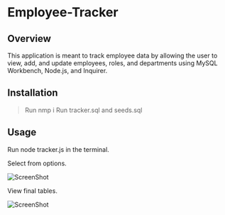 # Employee-Tracker

## Overview ##

This application is meant to track employee data by allowing the user to view, add, and update employees, roles, and departments using MySQL Workbench, Node.js, and Inquirer. 

## Installation ##

> Run nmp i 
> Run tracker.sql and seeds.sql
 ## Usage ##
 
 Run node tracker.js in the terminal.
 
 Select from options.
 
 ![ScreenShot](https://raw.github.com/tajah93/employee-tracker/master/table.png) 
 
 
 View final tables. 
 
 ![ScreenShot](https://raw.github.com/tajah93/employee-tracker/master/select.png) 
 
 
